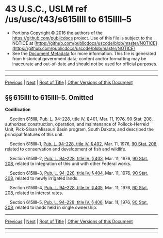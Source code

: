 ---
---

# 43 U.S.C., USLM ref /us/usc/t43/s615llll to 615llll–5

* Portions Copyright © 2016 the authors of the https://github.com/publicdocs project.
  Use of this file is subject to the NOTICE at [https://github.com/publicdocs/uscode/blob/master/NOTICE](https://github.com/publicdocs/uscode/blob/master/NOTICE)
* See the [Document Metadata](././../../../../..//README.md) for more information.
  This file is generated from historical government data; content and/or formatting may be inaccurate and out-of-date and should not be used for official purposes.

----------
----------

[Previous](./../../../../..//us/usc/t43/ch12/schXXXVII/m__us_usc_t43_ch12_schXXXVII.md) | [Next](./../../../../..//us/usc/t43/ch12/schXXXVII/m__us_usc_t43_s615llll–6.md) | [Root of Title](./../../../../../) | [Other Versions of this Document](https://publicdocs.github.io/go/links?ns=uslm&ref=%2Fus%2Fusc%2Ft43%2Fs615llll+to+615llll%E2%80%935)

## §§ 615llll to 615llll–5. Omitted

 __Codification__ 

    Section 615llll, [Pub. L. 94–228, title IV, § 401][/us/pl/94/228/s401], Mar. 11, 1976, [90 Stat. 208][/us/stat/90/208], authorized construction, operation, and maintenance of Pollock-Herreid Unit, Pick-Sloan Missouri Basin program, South Dakota, and described the principal features of this unit.

    Section 615llll–1, [Pub. L. 94–228, title IV, § 402][/us/pl/94/228/s402], Mar. 11, 1976, [90 Stat. 208][/us/stat/90/208], related to conservation and development of fish and wildlife.

    Section 615llll–2, [Pub. L. 94–228, title IV, § 403][/us/pl/94/228/s403], Mar. 11, 1976, [90 Stat. 208][/us/stat/90/208], related to integration of this unit with other Federal works.

    Section 615llll–3, [Pub. L. 94–228, title IV, § 404][/us/pl/94/228/s404], Mar. 11, 1976, [90 Stat. 208][/us/stat/90/208], related to newly irrigated lands.

    Section 615llll–4, [Pub. L. 94–228, title IV, § 405][/us/pl/94/228/s405], Mar. 11, 1976, [90 Stat. 208][/us/stat/90/208], related to interest rates.

    Section 615llll–5, [Pub. L. 94–228, title IV, § 406][/us/pl/94/228/s406], Mar. 11, 1976, [90 Stat. 208][/us/stat/90/208], related to lands held in single ownership.

----------

[Previous](./../../../../..//us/usc/t43/ch12/schXXXVII/m__us_usc_t43_ch12_schXXXVII.md) | [Next](./../../../../..//us/usc/t43/ch12/schXXXVII/m__us_usc_t43_s615llll–6.md) | [Root of Title](./../../../../../) | [Other Versions of this Document](https://publicdocs.github.io/go/links?ns=uslm&ref=%2Fus%2Fusc%2Ft43%2Fs615llll+to+615llll%E2%80%935)

----------
----------

[/us/pl/94/228/s401]: https://publicdocs.github.io/go/links?ns=uslm&ref=%2Fus%2Fpl%2F94%2F228%2Fs401
[/us/stat/90/208]: https://publicdocs.github.io/go/links?ns=uslm&ref=%2Fus%2Fstat%2F90%2F208
[/us/pl/94/228/s402]: https://publicdocs.github.io/go/links?ns=uslm&ref=%2Fus%2Fpl%2F94%2F228%2Fs402
[/us/stat/90/208]: https://publicdocs.github.io/go/links?ns=uslm&ref=%2Fus%2Fstat%2F90%2F208
[/us/pl/94/228/s403]: https://publicdocs.github.io/go/links?ns=uslm&ref=%2Fus%2Fpl%2F94%2F228%2Fs403
[/us/stat/90/208]: https://publicdocs.github.io/go/links?ns=uslm&ref=%2Fus%2Fstat%2F90%2F208
[/us/pl/94/228/s404]: https://publicdocs.github.io/go/links?ns=uslm&ref=%2Fus%2Fpl%2F94%2F228%2Fs404
[/us/stat/90/208]: https://publicdocs.github.io/go/links?ns=uslm&ref=%2Fus%2Fstat%2F90%2F208
[/us/pl/94/228/s405]: https://publicdocs.github.io/go/links?ns=uslm&ref=%2Fus%2Fpl%2F94%2F228%2Fs405
[/us/stat/90/208]: https://publicdocs.github.io/go/links?ns=uslm&ref=%2Fus%2Fstat%2F90%2F208
[/us/pl/94/228/s406]: https://publicdocs.github.io/go/links?ns=uslm&ref=%2Fus%2Fpl%2F94%2F228%2Fs406
[/us/stat/90/208]: https://publicdocs.github.io/go/links?ns=uslm&ref=%2Fus%2Fstat%2F90%2F208


